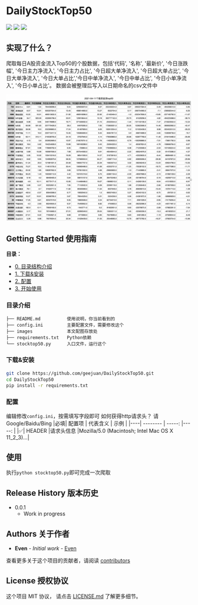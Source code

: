 # DailyStockTop50
![](https://img.shields.io/badge/Python-3.x-blue) ![](https://img.shields.io/badge/license-MIT-green)
![](https://img.shields.io/badge/%E5%8F%8D%E9%A6%88-geejuanxu%40gmail.com-red)
## 实现了什么？

爬取每日A股资金流入Top50的个股数据，包括'代码', '名称', '最新价', '今日涨跌幅', '今日主力净流入', '今日主力占比', '今日超大单净流入', '今日超大单占比', '今日大单净流入', '今日大单占比','今日中单净流入', '今日中单占比', '今日小单净流入', '今日小单占比'。
数据会被整理后写入以日期命名的csv文件中

![](https://github.com/geejuan/DailyStockTop50/blob/main/img/Screenshot%202021-04-11%20at%2011.52.18%20PM.png)

## Getting Started 使用指南

**目录：**
* [0. 目录结构介绍](#menu)
* [1. 下载&安装](#f1)
* [2. 配置](#f2)
* [3. 开始使用](#f3)



### 目录介绍

```
├── README.md          使用说明，你当前看到的
├── config.ini         主要配置文件，需要修改这个
├── images             本文配图存放处
├── requirements.txt   Python依赖
└── stocktop50.py      入口文件，运行这个
```

### 下载&安装

```bash
git clone https://github.com/geejuan/DailyStockTop50.git
cd DailyStockTop50
pip install -r requirements.txt
```


### 配置

编辑修改`config.ini`，按需填写字段即可
如何获得http请求头？ 请Google/Baidu/Bing
|必填| 配置项        | 代表含义 | 示例 |
|----| --------      | -----:   |-----:   | 
|✅| HEADER     |请求头信息 |Mozilla/5.0 (Macintosh; Intel Mac OS X 11_2_3)…|

## 使用

执行`python stocktop50.py`即可完成一次爬取


## Release History 版本历史

* 0.0.1
    * Work in progress

## Authors 关于作者

* **Even** - *Initial work* - [Even](geejuanxu@gmail.com)

查看更多关于这个项目的贡献者，请阅读 [contributors](#) 

## License 授权协议

这个项目 MIT 协议， 请点击 [LICENSE.md](LICENSE.md) 了解更多细节。
